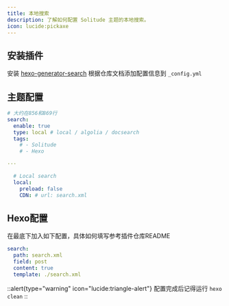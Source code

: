 ```yaml
---
title: 本地搜索
description: 了解如何配置 Solitude 主题的本地搜索。
icon: lucide:pickaxe
---
```


## 安装插件 ​

安装 [hexo-generator-search](https://github.com/wzpan/hexo-generator-search) 根据仓库文档添加配置信息到 `_config.yml`

## 主题配置 

```yml [_config.solitude.yml]
# 大约在856和869行
search:
  enable: true
  type: local # local / algolia / docsearch
  tags:
    # - Solitude
    # - Hexo

···

  # Local search
  local:
    preload: false
    CDN: # url: search.xml
```

## Hexo配置

在最底下加入如下配置，具体如何填写参考插件仓库README

```yml [_config.yml]
search:
  path: search.xml
  field: post
  content: true
  template: ./search.xml
```

::alert{type="warning" icon="lucide:triangle-alert"}
  配置完成后记得运行 `hexo clean`
::
